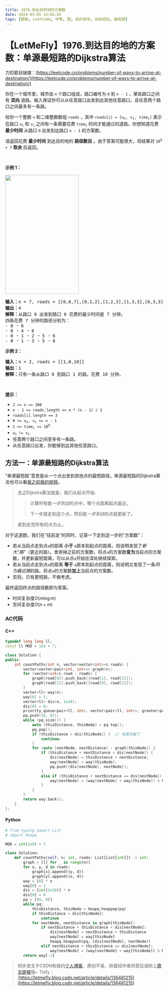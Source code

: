 ```yaml
---
title: 1976.到达目的地的方案数
date: 2024-03-05 15:05:03
tags: [题解, LeetCode, 中等, 图, 拓扑排序, 动态规划, 最短路]
---
```


# 【LetMeFly】1976.到达目的地的方案数：单源最短路的Dijkstra算法

力扣题目链接：[https://leetcode.cn/problems/number-of-ways-to-arrive-at-destination/](https://leetcode.cn/problems/number-of-ways-to-arrive-at-destination/)

<p>你在一个城市里，城市由 <code>n</code>&nbsp;个路口组成，路口编号为&nbsp;<code>0</code>&nbsp;到&nbsp;<code>n - 1</code>&nbsp;，某些路口之间有 <strong>双向</strong>&nbsp;道路。输入保证你可以从任意路口出发到达其他任意路口，且任意两个路口之间最多有一条路。</p>

<p>给你一个整数&nbsp;<code>n</code>&nbsp;和二维整数数组&nbsp;<code>roads</code>&nbsp;，其中&nbsp;<code>roads[i] = [u<sub>i</sub>, v<sub>i</sub>, time<sub>i</sub>]</code>&nbsp;表示在路口&nbsp;<code>u<sub>i</sub></code>&nbsp;和&nbsp;<code>v<sub>i</sub></code>&nbsp;之间有一条需要花费&nbsp;<code>time<sub>i</sub></code>&nbsp;时间才能通过的道路。你想知道花费 <strong>最少时间</strong>&nbsp;从路口&nbsp;<code>0</code>&nbsp;出发到达路口&nbsp;<code>n - 1</code>&nbsp;的方案数。</p>

<p>请返回花费 <strong>最少时间</strong>&nbsp;到达目的地的 <strong>路径数目</strong>&nbsp;。由于答案可能很大，将结果对&nbsp;<code>10<sup>9</sup> + 7</code>&nbsp;<strong>取余</strong>&nbsp;后返回。</p>

<p>&nbsp;</p>

<p><strong>示例 1：</strong></p>
<img alt="" src="https://assets.leetcode.com/uploads/2021/07/17/graph2.png" style="width: 235px; height: 381px;">
<pre><b>输入：</b>n = 7, roads = [[0,6,7],[0,1,2],[1,2,3],[1,3,3],[6,3,3],[3,5,1],[6,5,1],[2,5,1],[0,4,5],[4,6,2]]
<b>输出：</b>4
<b>解释：</b>从路口 0 出发到路口 6 花费的最少时间是 7 分钟。
四条花费 7 分钟的路径分别为：
- 0 ➝ 6
- 0 ➝ 4 ➝ 6
- 0 ➝ 1 ➝ 2 ➝ 5 ➝ 6
- 0 ➝ 1 ➝ 3 ➝ 5 ➝ 6
</pre>

<p><strong>示例 2：</strong></p>

<pre><b>输入：</b>n = 2, roads = [[1,0,10]]
<b>输出：</b>1
<b>解释：</b>只有一条从路口 0 到路口 1 的路，花费 10 分钟。
</pre>

<p>&nbsp;</p>

<p><strong>提示：</strong></p>

<ul>
	<li><code>1 &lt;= n &lt;= 200</code></li>
	<li><code>n - 1 &lt;= roads.length &lt;= n * (n - 1) / 2</code></li>
	<li><code>roads[i].length == 3</code></li>
	<li><code>0 &lt;= u<sub>i</sub>, v<sub>i</sub> &lt;= n - 1</code></li>
	<li><code>1 &lt;= time<sub>i</sub> &lt;= 10<sup>9</sup></code></li>
	<li><code>u<sub>i </sub>!= v<sub>i</sub></code></li>
	<li>任意两个路口之间至多有一条路。</li>
	<li>从任意路口出发，你能够到达其他任意路口。</li>
</ul>


    
## 方法一：单源最短路的Dijkstra算法

“单源最短路”意思是从一个点出发到其他点的最短路径。单源最短路的Dijkstra算法也可以看[我之前做的视频](https://www.bilibili.com/video/BV1Y84y1N7Lm/)。

> 总之Dijkstra算法就是，我们从起点开始:
>
> > 计算所有能*一步到达*的点中，哪个点距离起点最近。
> >
> > 下一步就走到这个点，然后能*一步到达*的点就更新了。
>
> 直到走完所有的点为止。

对于这道题，我们在“往前走”的同时，记录一下走到这一步的“方案数”：

+ 若从当前点走到点```a```的距离 **小于** ```a```原本到起点的距离，则说明发现了*新大“路”*（更近的路）。舍弃掉之前的方案数，将点```a```的方案数**变为**当前点的方案数，并更新最短距离，可以从点```a```开始往深处继续探索。
+ 若从当前点走到点```a```的距离 **等于** ```a```原本到起点的距离，则说明又发现了一条*同为最近路*的路。将点```a```的方案数**加上**当前点的方案数。
+ 否则，已有更短路，不做考虑。

最终返回终点的路径数即为答案。

+ 时间复杂度$O(m\log m)$
+ 空间复杂度$O(n+m)$

### AC代码

#### C++

```cpp
typedef long long ll;
const ll MOD = 1e9 + 7;

class Solution {
public:
    int countPaths(int n, vector<vector<int>>& roads) {
        vector<vector<pair<int, int>>> graph(n);
        for (vector<int>& road : roads) {
            graph[road[0]].push_back({road[1], road[2]});
            graph[road[1]].push_back({road[0], road[2]});
        }
        vector<ll> way(n);
        way[0] = 1;
        vector<ll> dis(n, 1e18);
        dis[0] = 0;
        priority_queue<pair<ll, int>, vector<pair<ll, int>>, greater<pair<ll, int>>> pq;
        pq.push({0, 0});
        while (pq.size()) {
            auto [thisDistance, thisNode] = pq.top();
            pq.pop();
            if (thisDistance > dis[thisNode]) {  // 有更优解了
                continue;
            }
            for (auto [nextNode, nextDistance] : graph[thisNode]) {
                if (thisDistance + nextDistance < dis[nextNode]) {
                    dis[nextNode] = thisDistance + nextDistance;
                    way[nextNode] = way[thisNode];
                    pq.push({dis[nextNode], nextNode});
                }
                else if (thisDistance + nextDistance == dis[nextNode]) {
                    way[nextNode] = (way[nextNode] + way[thisNode]) % MOD;
                }
            }
        }
        return way.back();
    }
};
```

#### Python

```python
# from typing import List
# import heapq

MOD = int(1e9) + 7

class Solution:
    def countPaths(self, n: int, roads: List[List[int]]) -> int:
        graph = [[] for _ in range(n)]
        for x, y, d in roads:
            graph[x].append((y, d))
            graph[y].append((x, d))
        way = [0] * n
        way[0] = 1
        dis = [int(1e18)] * n
        dis[0] = 0
        pq = [(0, 0)]
        while pq:
            thisDistance, thisNode = heapq.heappop(pq)
            if thisDistance > dis[thisNode]:
                continue
            for nextNode, nextDistance in graph[thisNode]:
                if nextDistance + thisDistance < dis[nextNode]:
                    dis[nextNode] = nextDistance + thisDistance
                    way[nextNode] = way[thisNode]
                    heapq.heappush(pq, (dis[nextNode], nextNode))
                elif nextDistance + thisDistance == dis[nextNode]:
                    way[nextNode] = (way[nextNode] + way[thisNode]) % MOD
        return way[-1]
```

> 同步发文于CSDN和我的[个人博客](https://blog.letmefly.xyz/)，原创不易，转载经作者同意后请附上[原文链接](https://blog.letmefly.xyz/2024/03/05/LeetCode%201976.%E5%88%B0%E8%BE%BE%E7%9B%AE%E7%9A%84%E5%9C%B0%E7%9A%84%E6%96%B9%E6%A1%88%E6%95%B0/)哦~
> Tisfy：[https://letmefly.blog.csdn.net/article/details/136481215](https://letmefly.blog.csdn.net/article/details/136481215)
